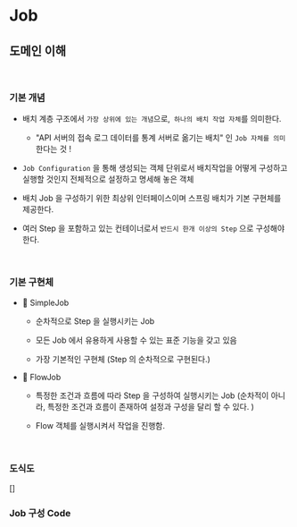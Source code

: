 # Job

## 도메인 이해

<br>

### 기본 개념

- 배치 계층 구조에서 `가장 상위에 있는 개념`으로,` 하나의 배치 작업 자체`를 의미한다.

    - "API 서버의 접속 로그 데이터를 통계 서버로 옮기는 배치" 인 `Job 자체를 의미`한다는 것 !

- `Job Configuration` 을 통해 생성되는 객체 단위로서 배치작업을 어떻게 구성하고 실행할 것인지 전체적으로 설정하고 명세해 놓은 객체

- 배치 Job 을 구성하기 위한 최상위 인터페이스이며 스프링 배치가 기본 구현체를 제공한다.

- 여러 Step 을 포함하고 있는 컨테이너로서 `반드시 한개 이상의 Step` 으로 구성해야 한다.

<br>

### 기본 구현체

- 🍎 SimpleJob

    - 순차적으로 Step 을 실행시키는 Job

    - 모든 Job 에서 유용하게 사용할 수 있는 표준 기능을 갖고 있음

    - 가장 기본적인 구현체 (Step 의 순차적으로 구현된다.)

- 🍊 FlowJob

    - 특정한 조건과 흐름에 따라 Step 을 구성하여 실행시키는 Job (순차적이 아니라, 특정한 조건과 흐름이 존재하여 설정과 구성을 달리 할 수 있다. )

    - Flow 객체를 실행시켜서 작업을 진행함. 

<br>

### 도식도

[]

### Job 구성 Code

